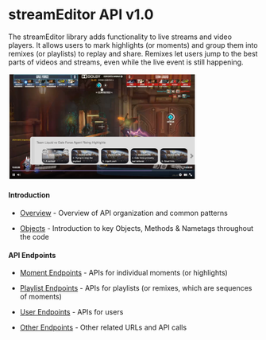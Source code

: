 <a name="toc"></a>

# streamEditor API v1.0

The streamEditor library adds functionality to live streams and video players. It allows users to mark highlights (or moments) and group them into remixes (or playlists) to replay and share. Remixes let users jump to the best parts of videos and streams, even while the live event is still happening.

<img src="/doc/v1/screenshot.png" width="75%" height="75%" />

#### Introduction

- [Overview](/doc/v1/overview.md) - Overview of API organization and common patterns

- [Objects](/doc/v1/objects.md#toc) - Introduction to key Objects, Methods & Nametags throughout the code

#### API Endpoints

- [Moment Endpoints](/doc/v1/moments.md#toc) - APIs for individual moments (or highlights)

- [Playlist Endpoints](/doc/v1/playlists.md#toc) - APIs for playlists (or remixes, which are sequences of moments)

- [User Endpoints](/doc/v1/users.md#toc) - APIs for users

- [Other Endpoints](/doc/v1/misc.md#toc) - Other related URLs and API calls
